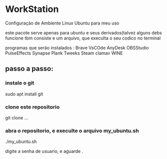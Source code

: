 # WorkStation
Configuração de Ambiente Linux Ubuntu para meu uso

este pacote serve apenas para ubuntu e seus derivados(talvez alguns debs funcione tbm
consiste e um arquivo, que execulta o seu codico no terminal 

programas que serão instalados :
Brave
VsCOde
AnyDesk
OBSStudio
PulseEffects
Synapse
Plank
Tweeks
Steam
clamav
WINE

## passo a passo:
### instale o git 
sudo apt install git
### clone este repositorio 
git clone ...
### abra o repositorio, e execulte o arquivo my_ubuntu.sh 
./my_ubuntu.sh 

digite a senha de usuario, e aguarde .


